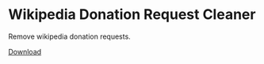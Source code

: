 # Wikipedia Donation Request Cleaner

Remove wikipedia donation requests.

[Download](https://raw.githubusercontent.com/OpenByteDev/Userscripts/master/Easy_10_Minute_Mail/Easy_10_Minute_Mail.user.js)
